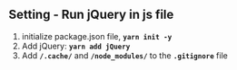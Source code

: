## Setting - Run jQuery in js file
1. initialize package.json file, **```yarn init -y```**
2. Add jQuery: **```yarn add jQuery```**
3. Add **```/.cache/```** and **```/node_modules/```** to the **```.gitignore```** file

